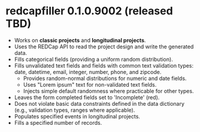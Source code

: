 # redcapfiller 0.1.0.9002 (released TBD)
*   Works on **classic projects** and **longitudinal projects**.
*   Uses the REDCap API to read the project design and write the generated data.
*   Fills categorical fields (providing a uniform random distribution).
*   Fills unvalidated text fields and fields with common text validation types: date, datetime, email, integer, number, phone, and zipcode.
    *   Provides random-normal distributions for numeric and date fields.
    *   Uses "Lorem ipsum" text for non-validated text fields. 
    *   Injects simple default randomness where practicable for other types.
*   Leaves the form completed fields set to 'Incomplete' (red).
*   Does not violate basic data constraints defined in the data dictionary (e.g., validation types, ranges where applicable).
*   Populates specified events in longitudinal projects.
*   Fills a specified number of records.
